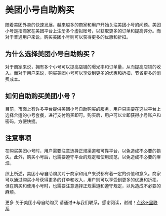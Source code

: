 # 美团小号自助购买

随着美团外卖的快速发展，越来越多的商家和用户开始关注美团小号的问题。美团小号是指商家在美团平台上注册多个虚拟账号，以获取更多的订单和提高评分。而对于普通用户来说，购买美团小号则可以获得更多的优惠和折扣。

## 为什么选择美团小号自助购买？

对于商家来说，拥有多个小号可以提高店铺的曝光率和订单量，从而提高店铺的收入。而对于用户来说，购买美团小号可以享受到更多的优惠和折扣，节省更多的消费成本。

## 如何自助购买美团小号？

目前，市面上有许多平台提供美团小号自助购买的服务，用户只需要在这些平台上选择合适的小号套餐，进行支付购买即可。购买后，用户可以立即获得小号账户和密码，方便快捷。

## 注意事项

在购买美团小号时，用户需要注意选择正规渠道和可靠平台，以免造成不必要的损失。此外，购买小号后，也需要遵守平台的规定和使用规范，以免造成不必要的麻烦。

综上所述，美团小号自助购买对于商家和用户来说都有着一定的价值和意义。商家可以通过购买小号获得更多的订单和收入，用户则可以享受到更多的优惠和折扣。但在购买和使用小号时，也需要注意选择正规渠道和遵守规定，以免造成不必要的麻烦。

更多 关于美团小号自助购买 请通过✈与我们联系，感谢阅读，谢谢！[点这✈里联系](https://gg.k02.cc)